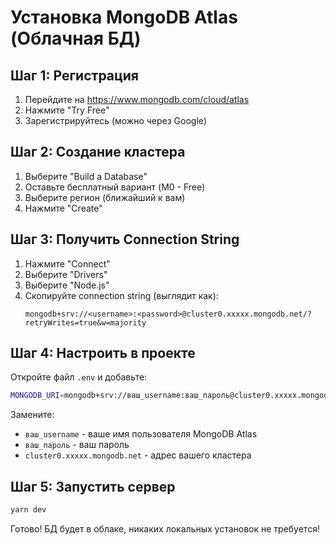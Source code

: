 # Установка MongoDB Atlas (Облачная БД)

## Шаг 1: Регистрация
1. Перейдите на https://www.mongodb.com/cloud/atlas
2. Нажмите "Try Free"
3. Зарегистрируйтесь (можно через Google)

## Шаг 2: Создание кластера
1. Выберите "Build a Database"
2. Оставьте бесплатный вариант (M0 - Free)
3. Выберите регион (ближайший к вам)
4. Нажмите "Create"

## Шаг 3: Получить Connection String
1. Нажмите "Connect"
2. Выберите "Drivers"
3. Выберите "Node.js"
4. Скопируйте connection string (выглядит как):
   ```
   mongodb+srv://<username>:<password>@cluster0.xxxxx.mongodb.net/?retryWrites=true&w=majority
   ```

## Шаг 4: Настроить в проекте
Откройте файл `.env` и добавьте:

```bash
MONGODB_URI=mongodb+srv://ваш_username:ваш_пароль@cluster0.xxxxx.mongodb.net/cashstream?retryWrites=true&w=majority
```

Замените:
- `ваш_username` - ваше имя пользователя MongoDB Atlas
- `ваш_пароль` - ваш пароль
- `cluster0.xxxxx.mongodb.net` - адрес вашего кластера

## Шаг 5: Запустить сервер

```bash
yarn dev
```

Готово! БД будет в облаке, никаких локальных установок не требуется!

